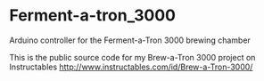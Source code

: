 # Ferment-a-tron_3000
Arduino controller for the Ferment-a-Tron 3000 brewing chamber

This is the public source code for my Brew-a-Tron 3000 project on Instructables
http://www.instructables.com/id/Brew-a-Tron-3000/
